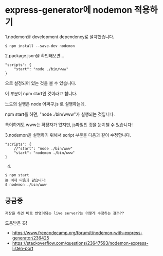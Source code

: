 <h1>
  express-generator에 nodemon 적용하기
</h1>



1.nodemon을 development dependency로 설치했습니다.

```
$ npm install --save-dev nodemon
```

2.package.json을 확인해보면...

```
"scripts": {
	"start": "node ./bin/www"
}
```

으로 설정되어 있는 것을 볼 수 있습니다.

이 부분이 npm start인 것이라고 합니다.

노드의 실행은 node 어쩌구.js 로 실행하는데,

npm start를 하면, "node ./bin/www"가 실행되는 것입니다.

특이하게도 www는 확장자가 없지만, js파일인 것을 눈치챌 수 있습니다!

3.nodemon을 실행하기 위해서 script 부분을 다음과 같이 수정합니다.

```
"scripts": {
	//"start": "node ./bin/www"
	"start": "nodemon ./bin/www"
}
```

4.

```
$ npm start
는 이제 다음과 같습니다!
$ nodemon ./bin/www
```





<h2>
  궁금증
</h2>

```
저장을 하면 바로 반영이되는 live server?는 어떻게 수정하는 걸까??

```





도움받은 곳!

- https://www.freecodecamp.org/forum/t/nodemon-with-express-generator/236425
- https://stackoverflow.com/questions/23647593/nodemon-express-listen-port

